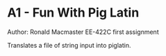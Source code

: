 # A1 - Fun With Pig Latin

Author: Ronald Macmaster
EE-422C first assignment

Translates a file of string input into piglatin.